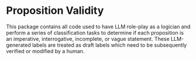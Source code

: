 # Proposition Validity

This package contains all code used to have LLM role-play as a logician and perform a series of classification tasks to determine if each proposition is an imperative, interrogative, incomplete, or vague statement. These LLM-generated labels are treated as draft labels which need to be subsequently verified or modified by a human.
